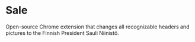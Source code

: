 # Sale
Open-source Chrome extension that changes all recognizable headers and pictures to the Finnish President Sauli Niinistö.
